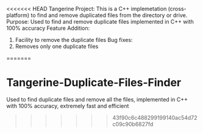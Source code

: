 <<<<<<< HEAD
Tangerine Project:
This is a C++ implemetation (cross-platform) to find and remove duplicated files from the directory or drive. 
Purpose:
Used to find and remove duplicate files implemented in C++ with 100% accuracy
Feature Addition:
1. Facility to remove the duplicate files
Bug fixes:
1. Removes only one duplicate files


=======
# Tangerine-Duplicate-Files-Finder
Used to find duplicate files and remove all the files, implemented in C++ with 100% accuracy, extremely fast and efficient
>>>>>>> 43f90c6c488299199140ac54d72c09c90b6827fd
